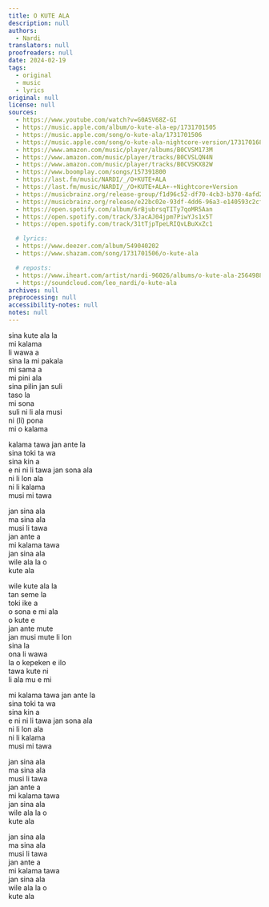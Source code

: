 ```yaml
---
title: O KUTE ALA
description: null
authors:
  - Nardi
translators: null
proofreaders: null
date: 2024-02-19
tags:
  - original
  - music
  - lyrics
original: null
license: null
sources:
  - https://www.youtube.com/watch?v=G0ASV68Z-GI
  - https://music.apple.com/album/o-kute-ala-ep/1731701505
  - https://music.apple.com/song/o-kute-ala/1731701506
  - https://music.apple.com/song/o-kute-ala-nightcore-version/1731701689
  - https://www.amazon.com/music/player/albums/B0CVSM173M
  - https://www.amazon.com/music/player/tracks/B0CVSLQN4N
  - https://www.amazon.com/music/player/tracks/B0CVSKX82W
  - https://www.boomplay.com/songs/157391800
  - https://last.fm/music/NARDI/_/O+KUTE+ALA
  - https://last.fm/music/NARDI/_/O+KUTE+ALA+-+Nightcore+Version
  - https://musicbrainz.org/release-group/f1d96c52-df70-4cb3-b370-4afd2e72bc79
  - https://musicbrainz.org/release/e22bc02e-93df-4dd6-96a3-e140593c2cfd
  - https://open.spotify.com/album/6rBjubrsqTITy7qoMR5Aan
  - https://open.spotify.com/track/3JacAJ04jpm7PiwYJs1x5T
  - https://open.spotify.com/track/31tTjpTpeLRIQvLBuXxZc1

  # lyrics:
  - https://www.deezer.com/album/549040202
  - https://www.shazam.com/song/1731701506/o-kute-ala

  # reposts:
  - https://www.iheart.com/artist/nardi-96026/albums/o-kute-ala-256498836/
  - https://soundcloud.com/leo_nardi/o-kute-ala
archives: null
preprocessing: null
accessibility-notes: null
notes: null
---
```


sina kute ala la  \
mi kalama   \
li wawa a  \
sina la mi pakala  \
mi sama a  \
mi pini ala  \
sina pilin jan suli  \
taso la   \
mi sona  \
suli ni li ala musi  \
ni (li) pona  \
mi o kalama

kalama tawa jan ante la  \
sina toki ta wa  \
sina kin a   \
e ni ni li tawa jan sona ala  \
ni li lon ala  \
ni li kalama  \
musi mi tawa

jan sina ala  \
ma sina ala  \
musi li tawa  \
jan ante a  \
mi kalama tawa  \
jan sina ala  \
wile ala la o  \
kute ala

wile kute ala la  \
tan seme la  \
toki ike a  \
o sona e mi ala  \
o kute e  \
jan ante mute  \
jan musi mute li lon  \
sina la  \
ona li wawa  \
la o kepeken e ilo  \
tawa kute ni  \
li ala mu e mi

mi kalama tawa jan ante la  \
sina toki ta wa  \
sina kin a   \
e ni ni li tawa jan sona ala  \
ni li lon ala  \
ni li kalama  \
musi mi tawa

jan sina ala  \
ma sina ala  \
musi li tawa  \
jan ante a  \
mi kalama tawa  \
jan sina ala  \
wile ala la o  \
kute ala

jan sina ala  \
ma sina ala  \
musi li tawa  \
jan ante a  \
mi kalama tawa  \
jan sina ala  \
wile ala la o  \
kute ala
